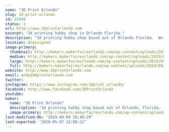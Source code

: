 ```yaml
---
name: "3D Print Orlando"
slug: 3d-print-orlando
id: 37499
status: 3
url: http://www.3dprintorlando.com
excerpt: "3d printing hobby shop in Orlando Florida."
description: "3d printing hobby shop based out of Orlando Florida.  We sell printers, filament, parts and accessories for most 3d printers.  We also provide 3d printing, upgrade, and repair services on most 3d printers.  "
location: Unassigned
image-primary:
  thumbnail: http://makers.makerfaireorlando.com/wp-content/uploads/2019/09/65140959_388545205105208_5591535038383521792_o-150x150.jpg
  medium: http://makers.makerfaireorlando.com/wp-content/uploads/2019/09/65140959_388545205105208_5591535038383521792_o-300x225.jpg
  large: http://makers.makerfaireorlando.com/wp-content/uploads/2019/09/65140959_388545205105208_5591535038383521792_o-1024x768.jpg
  full: http://makers.makerfaireorlando.com/wp-content/uploads/2019/09/65140959_388545205105208_5591535038383521792_o.jpg
website: http://www.3dprintorlando.com
email: andy@3dprintorlando.com
twitter: 
instagram: https://www.instagram.com/3dprint_orlando/
facebook: http://www.facebook.com/3DPrintOrlando
youtube: 
maker:
  name: "3D Print Orlando"
  description: "3d printing hobby shop based out of Orlando, Florida.  "
  image-primary: http://makers.makerfaireorlando.com/wp-content/uploads/2019/09/59129548_360136704612725_6077091167189598208_n.jpg
last-modified-db: "2019-09-09 20:48:20"
last-exported: "2020-05-07 12:08:22"
---
```

